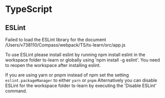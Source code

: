 # TypeScript

## ESLint

Failed to load the ESLint library for the document /Users/v738110/Compass/webpack/TS/ts-learn/src/app.js

To use ESLint please install eslint by running npm install eslint in the workspace folder ts-learn
or globally using 'npm install -g eslint'. You need to reopen the workspace after installing eslint.

If you are using yarn or pnpm instead of npm set the setting `eslint.packageManager` to either `yarn` or `pnpm`
Alternatively you can disable ESLint for the workspace folder ts-learn by executing the 'Disable ESLint' command.
